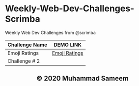 # Weekly-Web-Dev-Challenges-Scrimba
Weekly Web Dev Challenges from @scrimba

| Challenge Name | DEMO LINK |
| ------------- | ------------- |
| Emoji Ratings | [Emoji Ratings](https://sameem420.github.io/weeklyWebDevChallenges/emojiRatings/) |
| Challenge # 2 |  |








<h2 align='center'>&copy; 2020 Muhammad Sameem</h2>
